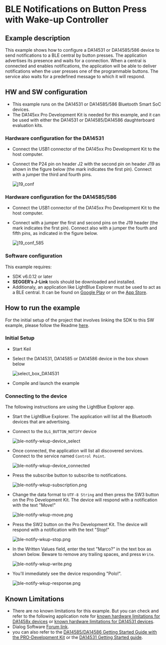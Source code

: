 # BLE Notifications on Button Press with Wake-up Controller

## Example description

This example shows how to configure a DA14531 or DA14585/586 device to send notifications to a BLE central by button presses. The application advertises its presence and waits for a connection. When a central is connected and enables notifications, the application will be able to deliver notifications when the user presses one of the programmable buttons. The service also waits for a predefined message to which it will respond. 

## HW and SW configuration
- This example runs on the DA14531 or DA14585/586 Bluetooth Smart SoC devices.	
- The DA145xx Pro Development Kit is needed for this example, and it can be used with either the DA14531 or DA14585/DA14586 daughterboard evaluation kits.

### Hardware configuration for the DA14531

- Connect the USB1 connector of the DA145xx Pro Development Kit to the host computer.
- Connect the P24 pin on header J2 with the second pin on header J19 as shown in the figure below (the mark indicates the first pin). Connect with a jumper the third and fourth pins.
 
	![j19_conf](assets/ble-notify-wkup-j19_conf.png)

### Hardware configuration for the DA14585/586

- Connect the USB1 connector of the DA145xx Pro Development Kit to the host computer.
- Connect with a jumper the first and second pins on the J19 header (the mark indicates the first pin). Connect also with a jumper the fourth and fifth pins, as indicated in the figure below.
 
	![j19_conf_585](assets/ble-notify-wkup-j19_585_conf.png)

### Software configuration

 This example requires:
 - SDK v6.0.12 or later
 - **SEGGER’s J-Link** tools should be downloaded and installed.
 - Additionaly, an application like LightBlue Explorer must be used to act as a BLE central. It can be found on [Google Play](https://play.google.com/store/apps/details?id=com.punchthrough.lightblueexplorer) or on the [App Store](https://apps.apple.com/gb/app/lightblue-explorer/id557428110).

## How to run the example

For the initial setup of the project that involves linking the SDK to this SW example, please follow the Readme [here](https://github.com/dialog-semiconductor/BLE_SDK6_examples).

### Initial Setup

 - Start Keil
 - Select the DA14531, DA14585 or DA14586 device in the box shown below 

	![select_box_DA14531](assets/ble-notify-wkup-select_device.png)

 - Compile and launch the example

 ### Connecting to the device
 The following instructions are using the LightBlue Explorer app.
 - Start the LightBlue Explorer. The application will list all the Bluetooth devices that are advertising. 
 - Connect to the `DLG_BUTTON_NOTIFY` device
 	
	 ![ble-notify-wkup-device_select](assets/ble-notify-wkup-device_select.png)

 - Once connected, the application will list all discovered services. Connect to the service named `Control Point`.

  	![ble-notify-wkup-device_connected](assets/ble-notify-wkup-device_connected.png)

 - Press the subscribe button to subscribe to notifications.

  	![ble-notify-wkup-subscription.png](assets/ble-notify-wkup-subscription.png)

- Change the data format to `UTF-8 String` and then press the SW3 button on the Pro Development Kit. The device will respond with a notification with the text "Move!"

  	![ble-notify-wkup-move.png](assets/ble-notify-wkup-move.png)

- Press the SW2 button on the Pro Development Kit. The device will respond with a notification with the text "Stop!"

  	![ble-notify-wkup-stop.png](assets/ble-notify-wkup-stop.png)

- In the Written Values field, enter the text "Marco?" in the text box as shown below. Beware to remove any trailing spaces, and press `Write`.

  	![ble-notify-wkup-write.png](assets/ble-notify-wkup-write.png)

- You'll immediately see the device responding "Polo!".

	![ble-notify-wkup-response.png](assets/ble-notify-wkup-response.png)

	
## Known Limitations


- There are no known limitations for this example. But you can check and refer to the following application note for
[known hardware limitations for DA1458x devices](https://www.dialog-semiconductor.com/sites/default/files/da1458x-knownlimitations_2019_01_07.pdf) or [known hardware limitations for DA14531 devices](https://www.dialog-semiconductor.com/da14531_HW_Limitation).
- Dialog Software [Forum link](https://www.dialog-semiconductor.com/forum).
- you can also refer to the [DA14585/DA14586 Getting Started Guide with the PRO-Development Kit](http://lpccs-docs.dialog-semiconductor.com/da14585_getting_started/index.html) or the [DA14531 Getting Started guide](https://www.dialog-semiconductor.com/da14531-getting-started).


